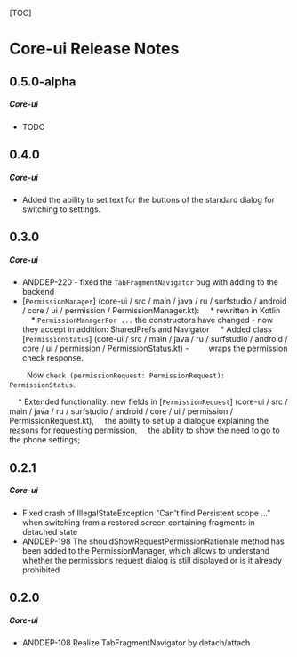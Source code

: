 [TOC]
# Core-ui Release Notes
## 0.5.0-alpha
##### Core-ui
* TODO
## 0.4.0
##### Core-ui
* Added the ability to set text for the buttons of the standard dialog for switching to settings.
## 0.3.0
##### Core-ui
* ANDDEP-220 - fixed the `TabFragmentNavigator` bug with adding to the backend
* [`PermissionManager`] (core-ui / src / main / java / ru / surfstudio / android / core / ui / permission / PermissionManager.kt):
    * rewritten in Kotlin
    * `PermissionManagerFor ...` the constructors have changed - now they accept in addition: SharedPrefs and Navigator
    * Added class [`PermissionStatus`] (core-ui / src / main / java / ru / surfstudio / android / core / ui / permission / PermissionStatus.kt) -
        wraps the permission check response.

        Now `check (permissionRequest: PermissionRequest): PermissionStatus`.

    * Extended functionality: new fields in [`PermissionRequest`] (core-ui / src / main / java / ru / surfstudio / android / core / ui / permission / PermissionRequest.kt),
    the ability to set up a dialogue explaining the reasons for requesting permission,
    the ability to show the need to go to the phone settings;
## 0.2.1
##### Core-ui
* Fixed crash of IllegalStateException "Can't find Persistent scope ..." when switching from a restored screen containing fragments in detached state
* ANDDEP-198 The shouldShowRequestPermissionRationale method has been added to the PermissionManager, which allows to understand whether the permissions request dialog is still displayed or is it already prohibited
## 0.2.0
##### Core-ui
* ANDDEP-108  Realize TabFragmentNavigator by detach/attach